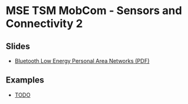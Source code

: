 # MSE TSM MobCom - Sensors and Connectivity 2
## Slides
* [Bluetooth Low Energy Personal Area Networks (PDF)](http://)

## Examples
* [TODO](Arduino/HelloWorld)
